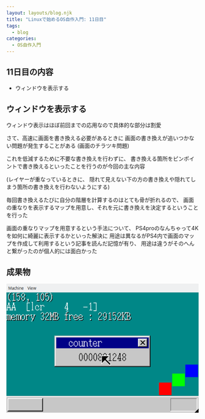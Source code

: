 ```yaml
---
layout: layouts/blog.njk
title: "Linuxで始めるOS自作入門: 11日目"
tags:
  - blog
categories:
  - OS自作入門
---
```


## 11日目の内容

- ウィンドウを表示する

## ウィンドウを表示する

ウィンドウ表示はほぼ前回までの応用なので具体的な部分は割愛

さて、高速に画面を書き換える必要があるときに
画面の書き換えが追いつかない問題が発生することがある (画面のチラツキ問題)

これを低減するために不要な書き換えを行わずに、
書き換える箇所をピンポイントで書き換えるといったことを行うのが今回の主な内容

(レイヤーが重なっているときに、
隠れて見えない下の方の書き換えや隠れてしまう箇所の書き換えを行わないようにする)

毎回書き換えるたびに自分の階層を計算するのはとても骨が折れるので、
画面の重なりを表示するマップを用意し、それを元に書き換えを決定するということを行った

画面の重なりマップを用意するという手法について、
PS4proのなんちゃって4Kを如何に綺麗に表示するかといった解決に
用途は異なるがPS4内で画面のマップを作成して利用するという記事を読んだ記憶が有り、
用途は違うがそのへんと繋がったのが個人的には面白かった

## 成果物

![OSの画面](os-11day.png)
